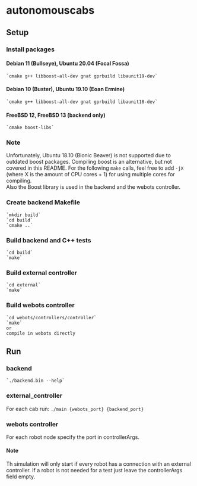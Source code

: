 # autonomouscabs
## Setup
### Install packages
#### Debian 11 (Bullseye), Ubuntu 20.04 (Focal Fossa)
    `cmake g++ libboost-all-dev gnat gprbuild libaunit19-dev`
#### Debian 10 (Buster), Ubuntu 19.10 (Eoan Ermine)
    `cmake g++ libboost-all-dev gnat gprbuild libaunit18-dev`
#### FreeBSD 12, FreeBSD 13 (backend only)
    `cmake boost-libs`
### Note
Unfortunately, Ubuntu 18.10 (Bionic Beaver) is not supported due
to outdated boost packages. Compiling boost is an alternative, but not covered in this README.
For the following `make` calls, feel free to add `-jX` (where X is the amount of CPU cores + 1)
for using multiple cores for compiling.  
Also the Boost library is used in the backend and the webots controller.
### Create backend Makefile
    `mkdir build`
    `cd build`
    `cmake ..`
### Build backend and C++ tests
    `cd build`
    `make`
### Build external controller
    `cd external`
    `make`
### Build webots controller
    `cd webots/controllers/controller`
    `make`
    or
    compile in webots directly
## Run
### backend
    `./backend.bin --help`
### external_controller
For each cab run:
    `./main {webots_port} {backend_port}`
### webots controller
For each robot node specify the port in controllerArgs.
#### Note
Th simulation will only start if every robot has a connection with an external controller.
If a robot is not needed for a test just leave the controllerArgs field empty.
